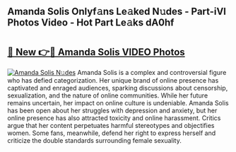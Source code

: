 ## Amanda Solis Onlyf𝚊ns Le𝚊ked N𝚞des - Part-iVI Photos Video - Hot Part Le𝚊ks dA0hf

# <h2><a href="http://ab46095.deff.icu/?id=Amanda+Solis">🔗 New 👉🔴 Amanda Solis VIDEO Photos</a></h2>

[![Amanda Solis N𝚞des](https://i.imgur.com/rIISA9y.gif)](http://ab46095.deff.icu/?id=Amanda+Solis)
Amanda Solis is a complex and controversial figure who has defied categorization. Her unique brand of online presence has captivated and enraged audiences, sparking discussions about censorship, sexualization, and the nature of online communities. While her future remains uncertain, her impact on online culture is undeniable. Amanda Solis has been open about her struggles with depression and anxiety, but her online presence has also attracted toxicity and online harassment. Critics argue that her content perpetuates harmful stereotypes and objectifies women. Some fans, meanwhile, defend her right to express herself and criticize the double standards surrounding female sexuality.
